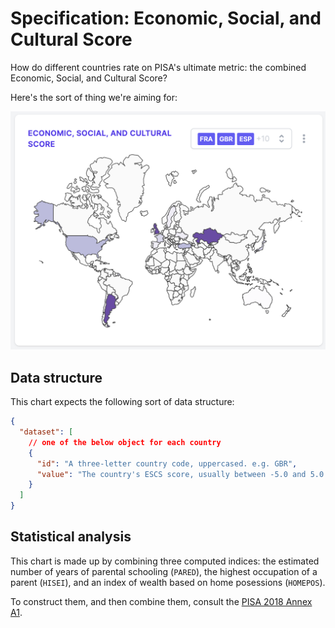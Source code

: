 # Specification: Economic, Social, and Cultural Score

How do different countries rate on PISA's ultimate metric: the combined Economic, Social, and Cultural Score?

Here's the sort of thing we're aiming for:

![A map of the world with different countries in different colours depending on their ESCS.](../../images/escs.png)

## Data structure

This chart expects the following sort of data structure:

```json
{
  "dataset": [
    // one of the below object for each country
    {
      "id": "A three-letter country code, uppercased. e.g. GBR",
      "value": "The country's ESCS score, usually between -5.0 and 5.0."
    }
  ]
}
```

## Statistical analysis

This chart is made up by combining three computed indices: the estimated number of years of parental schooling (`PARED`), the highest occupation of a parent (`HISEI`), and an index of wealth based on home posessions (`HOMEPOS`).

To construct them, and then combine them, consult the [PISA 2018 Annex A1](https://www.oecd-ilibrary.org/sites/84a683c1-en/index.html?itemId=/content/component/84a683c1-en#sect-106).
